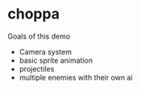 # choppa

Goals of this demo

* Camera system
* basic sprite animation
* projectiles
* multiple enemies with their own ai
